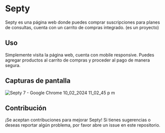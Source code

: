 # Septy

Septy es una página web donde puedes comprar suscripciones para planes de consultas, cuenta con un carrito de compras integrado. (es un proyecto)

## Uso

Simplemente visita la página web, cuenta con mobile responsive. Puedes agregar productos al carrito de compras y proceder al pago de manera segura.

## Capturas de pantalla

![Septy 7 - Google Chrome 10_02_2024 11_02_45 p  m](https://github.com/JohanAndres1/Septy/assets/116041221/6d0148cd-fba8-4154-9920-2f037c361029)


## Contribución

¡Se aceptan contribuciones para mejorar Septy! Si tienes sugerencias o deseas reportar algún problema, por favor abre un issue en este repositorio.
